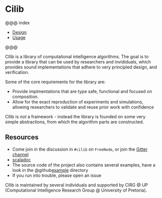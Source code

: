 # Cilib

@@@ index

* [Design](design/index.md)
* [Usage](usage/index.md)

@@@

CIlib is a library of computational intelligence algorithms. The goal
is to provide a library that can be used by researchers and
invididuals, which provides sound implementations that adhere to very
principled design, and verification.

Some of the core requirements for the library are:

  * Provide implmentations that are type safe, functional and focused
    on composition.
  * Allow for the exact reproduction of experiments
    and simulations, allowing researchers to validate and reuse prior
    work with confidence

CIlib is _not_ a framework - instead the library is founded on some
very simple abstractions, from which the algorithm parts are
constructed.

## Resources

* Come join in the discussion in `#cilib` on `FreeNode`, or join the
  [Gitter channel](https://gitter.im/cirg-up/cilib)
* [scaladoc](http://cilib.net/api/cilib)
* The source code of the project also contains several examples, have
  a look in the @github[example](/example/src/main/scala/cilib/example)
  directory
* If you run into trouble, please open an issue


CIlib is maintained by several individuals and supported by CIRG @ UP
(Computational Intelligence Research Group @ University of Pretoria).
